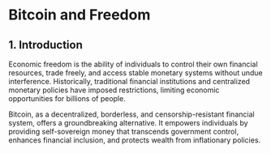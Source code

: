 # Bitcoin and Freedom

## 1. Introduction  
Economic freedom is the ability of individuals to control their own financial resources, trade freely, and access stable monetary systems without undue interference. Historically, traditional financial institutions and centralized monetary policies have imposed restrictions, limiting economic opportunities for billions of people.  

Bitcoin, as a decentralized, borderless, and censorship-resistant financial system, offers a groundbreaking alternative. It empowers individuals by providing self-sovereign money that transcends government control, enhances financial inclusion, and protects wealth from inflationary policies.
